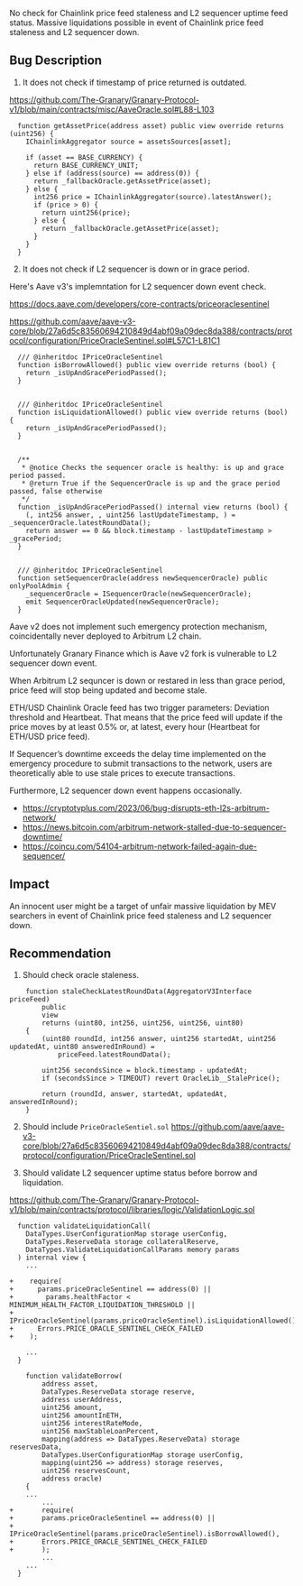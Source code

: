 No check for Chainlink price feed staleness and L2 sequencer uptime feed status. Massive liquidations possible in event of Chainlink price feed staleness and L2 sequencer down.

## Bug Description
1) It does not check if timestamp of price returned is outdated.

https://github.com/The-Granary/Granary-Protocol-v1/blob/main/contracts/misc/AaveOracle.sol#L88-L103
```solidity
  function getAssetPrice(address asset) public view override returns (uint256) {
    IChainlinkAggregator source = assetsSources[asset];

    if (asset == BASE_CURRENCY) {
      return BASE_CURRENCY_UNIT;
    } else if (address(source) == address(0)) {
      return _fallbackOracle.getAssetPrice(asset);
    } else {
      int256 price = IChainlinkAggregator(source).latestAnswer();
      if (price > 0) {
        return uint256(price);
      } else {
        return _fallbackOracle.getAssetPrice(asset);
      }
    }
  }
```

2) It does not check if L2 sequencer is down or in grace period.

Here's Aave v3's implemntation for L2 sequencer down event check.

https://docs.aave.com/developers/core-contracts/priceoraclesentinel

https://github.com/aave/aave-v3-core/blob/27a6d5c83560694210849d4abf09a09dec8da388/contracts/protocol/configuration/PriceOracleSentinel.sol#L57C1-L81C1
```solidity
  /// @inheritdoc IPriceOracleSentinel
  function isBorrowAllowed() public view override returns (bool) {
    return _isUpAndGracePeriodPassed();
  }


  /// @inheritdoc IPriceOracleSentinel
  function isLiquidationAllowed() public view override returns (bool) {
    return _isUpAndGracePeriodPassed();
  }


  /**
   * @notice Checks the sequencer oracle is healthy: is up and grace period passed.
   * @return True if the SequencerOracle is up and the grace period passed, false otherwise
   */
  function _isUpAndGracePeriodPassed() internal view returns (bool) {
    (, int256 answer, , uint256 lastUpdateTimestamp, ) = _sequencerOracle.latestRoundData();
    return answer == 0 && block.timestamp - lastUpdateTimestamp > _gracePeriod;
  }


  /// @inheritdoc IPriceOracleSentinel
  function setSequencerOracle(address newSequencerOracle) public onlyPoolAdmin {
    _sequencerOracle = ISequencerOracle(newSequencerOracle);
    emit SequencerOracleUpdated(newSequencerOracle);
  }

```

Aave v2 does not implement such emergency protection mechanism, coincidentally never deployed to Arbitrum L2 chain.

Unfortunately Granary Finance which is Aave v2 fork is vulnerable to L2 sequencer down event.

When Arbitrum L2 sequncer is down or restared in less than grace period, price feed will stop being updated and become stale.

ETH/USD Chainlink Oracle feed has two trigger parameters: Deviation threshold and Heartbeat. That means that the price feed will update if the price moves by at least 0.5% or, at latest, every hour (Heartbeat for ETH/USD price feed).

If Sequencer’s downtime exceeds the delay time implemented on the emergency procedure to submit transactions to the network, users are theoretically able to use stale prices to execute transactions.

Furthermore, L2 sequencer down event happens occasionally.
- https://cryptotvplus.com/2023/06/bug-disrupts-eth-l2s-arbitrum-network/
- https://news.bitcoin.com/arbitrum-network-stalled-due-to-sequencer-downtime/
- https://coincu.com/54104-arbitrum-network-failed-again-due-sequencer/

## Impact
An innocent user might be a target of unfair massive liquidation by MEV searchers in event of Chainlink price feed staleness and L2 sequencer down.

## Recommendation

1) Should check oracle staleness.
```solidity
    function staleCheckLatestRoundData(AggregatorV3Interface priceFeed)
        public
        view
        returns (uint80, int256, uint256, uint256, uint80)
    {
        (uint80 roundId, int256 answer, uint256 startedAt, uint256 updatedAt, uint80 answeredInRound) =
            priceFeed.latestRoundData();

        uint256 secondsSince = block.timestamp - updatedAt;
        if (secondsSince > TIMEOUT) revert OracleLib__StalePrice();

        return (roundId, answer, startedAt, updatedAt, answeredInRound);
    }
```
2) Should include `PriceOracleSentiel.sol` https://github.com/aave/aave-v3-core/blob/27a6d5c83560694210849d4abf09a09dec8da388/contracts/protocol/configuration/PriceOracleSentinel.sol

3) Should validate L2 sequencer uptime status before borrow and liquidation.

https://github.com/The-Granary/Granary-Protocol-v1/blob/main/contracts/protocol/libraries/logic/ValidationLogic.sol
```solidity
  function validateLiquidationCall(
    DataTypes.UserConfigurationMap storage userConfig,
    DataTypes.ReserveData storage collateralReserve,
    DataTypes.ValidateLiquidationCallParams memory params
  ) internal view {
	...

+    require(
+      params.priceOracleSentinel == address(0) ||
+        params.healthFactor < MINIMUM_HEALTH_FACTOR_LIQUIDATION_THRESHOLD ||
+        IPriceOracleSentinel(params.priceOracleSentinel).isLiquidationAllowed(),
+      Errors.PRICE_ORACLE_SENTINEL_CHECK_FAILED
+    );

    ...
  }

	function validateBorrow(
		address asset,
		DataTypes.ReserveData storage reserve,
		address userAddress,
		uint256 amount,
		uint256 amountInETH,
		uint256 interestRateMode,
		uint256 maxStableLoanPercent,
		mapping(address => DataTypes.ReserveData) storage reservesData,
		DataTypes.UserConfigurationMap storage userConfig,
		mapping(uint256 => address) storage reserves,
		uint256 reservesCount,
		address oracle)
	{
	...
		...
+		require(
+		params.priceOracleSentinel == address(0) ||
+			IPriceOracleSentinel(params.priceOracleSentinel).isBorrowAllowed(),
+		Errors.PRICE_ORACLE_SENTINEL_CHECK_FAILED
+		);
		...
    ...
  }
```